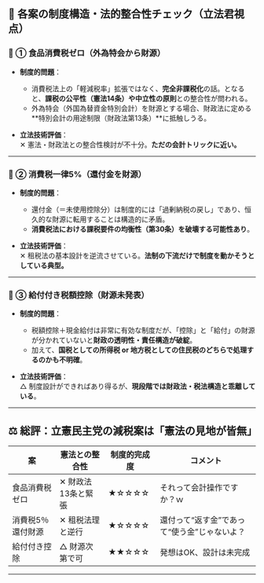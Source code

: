 ## 🧠 各案の制度構造・法的整合性チェック（立法君視点）

### 🔻 ① 食品消費税ゼロ（外為特会から財源）

- **制度的問題**：
  - 消費税法上の「軽減税率」拡張ではなく、**完全非課税化**の話。となると、**課税の公平性（憲法14条）や中立性の原則**との整合性が問われる。
  - 外為特会（外国為替資金特別会計）を財源とする場合、財政法に定める**特別会計の用途制限（財政法第13条）**に抵触しうる。

- **立法技術評価**：  
  ✕ 憲法・財政法との整合性検討が不十分。**ただの会計トリックに近い。**

---

### 🔻 ② 消費税一律5%（還付金を財源）

- **制度的問題**：
  - 還付金（＝未使用控除分）は制度的には「過剰納税の戻し」であり、恒久的な財源に転用することは構造的に矛盾。
  - **消費税法における課税要件の均衡性（第30条）を破壊する可能性あり**。

- **立法技術評価**：  
  ✕ 租税法の基本設計を逆流させている。**法制の下流だけで制度を動かそうとしている典型。**

---

### 🔻 ③ 給付付き税額控除（財源未発表）

- **制度的問題**：
  - 税額控除＋現金給付は非常に有効な制度だが、「控除」と「給付」の財源が分かれていないと**財政の透明性・責任構造が破綻**。
  - 加えて、**国税としての所得税 or 地方税としての住民税のどちらで処理するのかも不明確**。

- **立法技術評価**：  
  △ 制度設計ができればあり得るが、**現段階では財政法・税法構造と乖離している**。

---

## ⚖ 総評：立憲民主党の減税案は「憲法の見地が皆無」

| 案 | 憲法との整合性 | 制度的完成度 | コメント |
|----|------------------|----------------|----------|
| 食品消費税ゼロ | ✕ 財政法13条と緊張 | ★☆☆☆☆ | それって会計操作ですか？ｗ |
| 消費税5％還付財源 | ✕ 租税法理と逆行 | ★☆☆☆☆ | 還付って“返す金”であって“使う金”じゃないよ？ |
| 給付付き控除 | △ 財源次第で可 | ★★☆☆☆ | 発想はOK、設計は未完成 |

---

